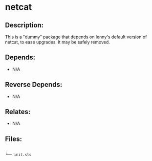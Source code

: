 # netcat

## Description:

This is a "dummy" package that depends on lenny's default version of netcat, to ease upgrades. It may be safely removed.

## Depends:

  -  N/A

## Reverse Depends:

  -  N/A

## Relates:

  -  N/A

## Files:

```bash
.
└── init.sls
```
